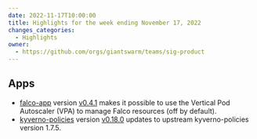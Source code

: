 ```yaml
---
date: 2022-11-17T10:00:00
title: Highlights for the week ending November 17, 2022
changes_categories:
  - Highlights
owner:
  - https://github.com/orgs/giantswarm/teams/sig-product
---
```


## Apps

- [falco-app](https://github.com/giantswarm/falco-app) version [v0.4.1](https://github.com/giantswarm/falco-app/blob/main/CHANGELOG.md#041---2022-11-16) makes it possible to use the Vertical Pod Autoscaler (VPA) to manage Falco resources (off by default).
- [kyverno-policies](https://github.com/giantswarm/kyverno-policies) version [v0.18.0](https://github.com/giantswarm/kyverno-policies/blob/main/CHANGELOG.md#0180---2022-11-16) updates to upstream kyverno-policies version 1.7.5.

